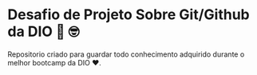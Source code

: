 # Desafio  de Projeto Sobre Git/Github da DIO :smiling_face_with_three_hearts: :nerd_face:

Repositorio criado para guardar todo conhecimento adquirido durante o melhor bootcamp da DIO :heart:.
